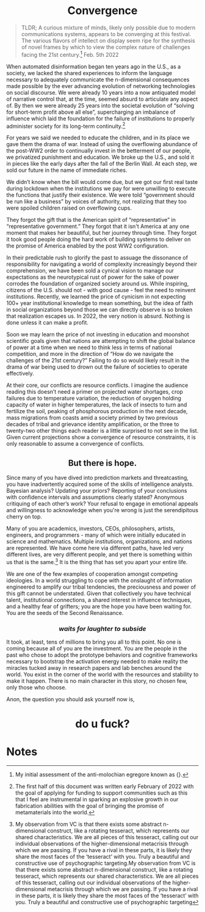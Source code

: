 

<center><h1><b>Convergence</h1></b></center>

> TLDR; A curious mixture of minds, likely only possible due to modern
> communications systems, appears to be converging at this festival. The
> various flavors of intellect on display seem ripe for the synthesis of
> novel frames by which to view the complex nature of challenges facing
> the 21st century.[^1] Feb. 5th 2022

   When automated disinformation began ten years ago in the U.S., as a society, we lacked the shared experiences to inform the language necessary to adequately communicate the n-dimensional consequences made possible by the ever advancing evolution of networking technologies on social discourse. We were already 10 years into a now antiquated model of narrative control that, at the time, seemed absurd to articulate any aspect of. By then we were already 25 years into the societal evolution of “solving for short-term profit above all else”, supercharging an imbalance of influence which laid the foundation for the failure of institutions to properly administer society for its long-term continuity.[^2]

   For years we said we needed to educate the children, and in its place we gave them the drama of war. Instead of using the overflowing abundance of the post-WW2 order to continually invest in the betterment of our people, we privatized punishment and education. We broke up the U.S., and sold it in pieces like the early days after the fall of the Berlin Wall. At each step, we sold our future in the name of immediate riches. 

   We didn’t know when the bill would come due, but we got our first real taste during lockdown when the institutions we pay for were unwilling to execute the functions that justify their existence. We were told “government should be run like a business” by voices of authority, not realizing that they too were spoiled children raised on overflowing cups. 

   They forgot the gift that is the American spirit of “representative” in “representative government.” They forgot that it isn't America at any one moment that makes her beautiful, but her journey through time. They forgot it took good people doing the hard work of building systems to deliver on the promise of America enabled by the post WW2 configuration. 

   In their predictable rush to glorify the past to assuage the dissonance of responsibility for navigating a world of complexity increasingly beyond their comprehension, we have been sold a cynical vision to manage our expectations as the neurotypical rust of power for the sake of power corrodes the foundation of organized society around us. While inspiring, citizens of the U.S. should not - with good cause - feel the need to reinvent institutions. Recently, we learned the price of cynicism in not expecting 100+ year institutional knowledge to mean something, but the idea of faith in social organizations beyond those we can directly observe is so broken that realization escapes us. In 2022, the very notion is absurd. Nothing is done unless it can make a profit. 

   Soon we may learn the price of not investing in education and moonshot scientific goals given that nations are attempting to shift the global balance of power at a time when we need to think less in terms of national competition, and more in the direction of “How do we navigate the challenges of the 21st century?” Failing to do so would likely result in the drama of war being used to drown out the failure of societies to operate effectively.

   At their core, our conflicts are resource conflicts. I imagine the audience reading this doesn’t need a primer on projected water shortages, crop failures due to temperature variation, the reduction of oxygen holding capacity of water in higher temperatures, the lack of insects to turn and fertilize the soil, peaking of phosphorous production in the next decade, mass migrations from coasts amid a society primed by two previous decades of tribal and grievance identity amplification, or the three to twenty-two other things each reader is a little surprised to not see in the list. Given current projections show a convergence of resource constraints, it is only reasonable to assume a convergence of conflicts.

<center><h2><b>But there is hope.</h2></b></center>

   Since many of you have dived into prediction markets and threatcasting, you have inadvertently acquired some of the skills of intelligence analysts. Bayesian analysis? Updating your priors? Reporting of your conclusions with confidence intervals and assumptions clearly stated? Anonymous critiquing of each other’s work? Your refusal to engage in emotional appeals and willingness to acknowledge when you're wrong is just the serendipitous cherry on top. 

   Many of you are academics, investors, CEOs, philosophers, artists, engineers, and programmers - many of which were initially educated in science and mathematics.  Multiple institutions, organizations, and nations are represented. We have come here via different paths, have led very different lives, are very different people, and yet there is something within us that is the same.[^3] It is the thing that has set you apart your entire life.

   We are one of the few examples of cooperation amongst competing ideologies. In a world struggling to cope with the onslaught of information engineered to amplify our tribal tendencies, the preciousness and power of this gift cannot be understated. Given that collectively you have technical talent, institutional connections, a shared interest in influence techniques, and a healthy fear of grifters; you are the hope you have been waiting for. You are the seeds of the Second Renaissance. 

<center><h3><i>waits for laughter to subside</h3></i></center>

   It took, at least, tens of millions to bring you all to this point. No one is coming because all of you are the investment. You are the people in the past who chose to adopt the prototype behaviors and cognitive frameworks necessary to bootstrap the activation energy needed to make reality the miracles tucked away in research papers and lab benches around the world. You exist in the corner of the world with the resources and stability to make it happen. There is no main character in this story, no chosen few, only those who choose. 

 

Anon, the question you should ask yourself now is, 
<center><h1><b>do u fuck?</h1></b></center>




# Notes

[^1]:
     My initial assessment of the anti-molochian egregore known as {}.

[^2]:
      The first half of this document was written early February of 2022 with the goal of applying for funding to support communities such as this that I feel are instrumental in sparking an explosive growth in our fabrication abilities with the goal of bringing the promise of metamaterials into the world.

[^3]:
     My observation from VC is that there exists some abstract n-dimensional construct, like a rotating tesseract, which represents our shared characteristics. We are all pieces of this tesseract, calling out our individual observations of the higher-dimensional metacrisis through which we are passing. If you have a rival in these parts, it is likely they share the most faces of the ‘tesseract’ with you. Truly a beautiful and constructive use of psychographic targeting.My observation from VC is that there exists some abstract n-dimensional construct, like a rotating tesseract, which represents our shared characteristics. We are all pieces of this tesseract, calling out our individual observations of the higher-dimensional metacrisis through which we are passing. If you have a rival in these parts, it is likely they share the most faces of the ‘tesseract’ with you. Truly a beautiful and constructive use of psychographic targeting

